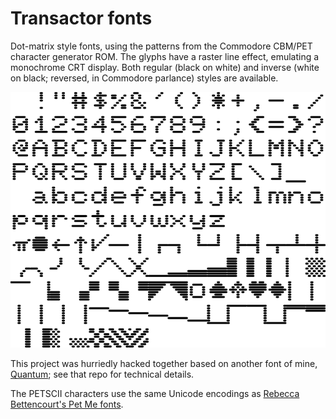 # Transactor fonts

Dot-matrix style fonts, using the patterns from the Commodore CBM/PET character generator ROM. The glyphs have a raster line effect, emulating a monochrome CRT display. Both regular (black on white) and inverse (white on black; reversed, in Commodore parlance) styles are available.

![sample image](sample_v1.png)

This project was hurriedly hacked together based on another font of mine, [Quantum](https://github.com/FriedOrange/Quantum-font); see that repo for technical details.

The PETSCII characters use the same Unicode encodings as [Rebecca Bettencourt's Pet Me fonts](https://www.kreativekorp.com/charset/map/petscii/).